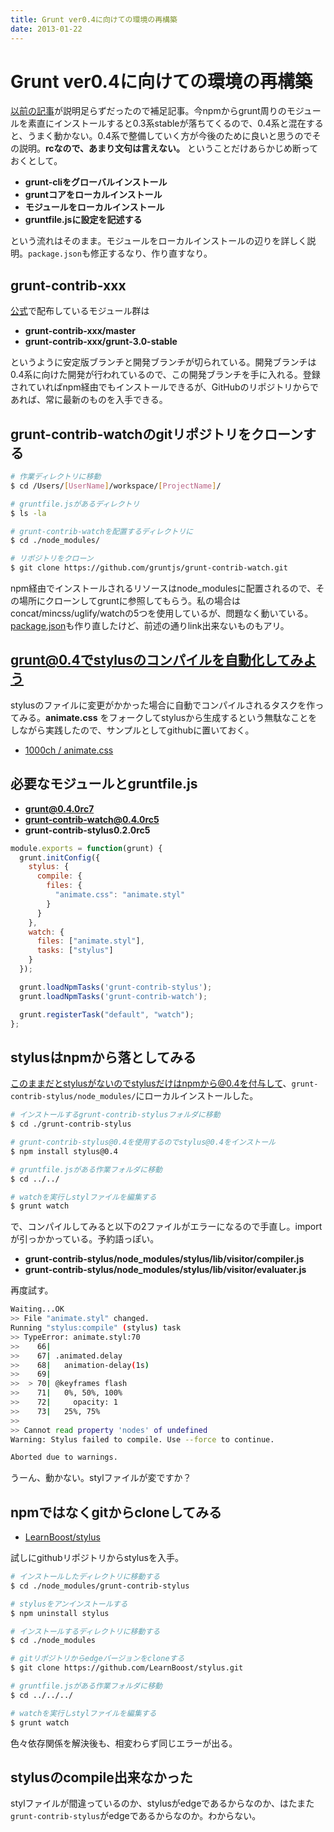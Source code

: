 ```yaml
---
title: Grunt ver0.4に向けての環境の再構築
date: 2013-01-22
---
```


# Grunt ver0.4に向けての環境の再構築

[以前の記事](/posts/2012/gruntjs-introduction.html)が説明足らずだったので補足記事。今npmからgrunt周りのモジュールを素直にインストールすると0.3系stableが落ちてくるので、0.4系と混在すると、うまく動かない。0.4系で整備していく方が今後のために良いと思うのでその説明。**rcなので、あまり文句は言えない。** ということだけあらかじめ断っておくとして。

- **grunt-cliをグローバルインストール**
- **gruntコアをローカルインストール**
- **モジュールをローカルインストール**
- **gruntfile.jsに設定を記述する**

という流れはそのまま。モジュールをローカルインストールの辺りを詳しく説明。`package.json`も修正するなり、作り直すなり。

## grunt-contrib-xxx

[公式](http://github.com/gruntjs)で配布しているモジュール群は

- **grunt-contrib-xxx/master**
- **grunt-contrib-xxx/grunt-3.0-stable**

というように安定版ブランチと開発ブランチが切られている。開発ブランチは0.4系に向けた開発が行われているので、この開発ブランチを手に入れる。登録されていればnpm経由でもインストールできるが、GitHubのリポジトリからであれば、常に最新のものを入手できる。

## grunt-contrib-watchのgitリポジトリをクローンする

```bash
# 作業ディレクトリに移動
$ cd /Users/[UserName]/workspace/[ProjectName]/

# gruntfile.jsがあるディレクトリ
$ ls -la

# grunt-contrib-watchを配置するディレクトリに
$ cd ./node_modules/

# リポジトリをクローン
$ git clone https://github.com/gruntjs/grunt-contrib-watch.git
```

npm経由でインストールされるリソースはnode_modulesに配置されるので、その場所にクローンしてgruntに参照してもらう。私の場合はconcat/mincss/uglify/watchの5つを使用しているが、問題なく動いている。[package.json](http://github.com/1000ch/playground/blob/master/package.json)も作り直したけど、前述の通りlink出来ないものもアリ。

## grunt@0.4でstylusのコンパイルを自動化してみよう

stylusのファイルに変更がかかった場合に自動でコンパイルされるタスクを作ってみる。**animate.css** をフォークしてstylusから生成するという無駄なことをしながら実践したので、サンプルとしてgithubに置いておく。

+ [1000ch / animate.css](http://github.com/1000ch/animate.css)

## 必要なモジュールとgruntfile.js

- **grunt@0.4.0rc7**
- **grunt-contrib-watch@0.4.0rc5**
- **grunt-contrib-stylus0.2.0rc5**

```js
module.exports = function(grunt) {
  grunt.initConfig({
    stylus: {
      compile: {
        files: {
          "animate.css": "animate.styl"
        }
      }
    },
    watch: {
      files: ["animate.styl"],
      tasks: ["stylus"]
    }
  });

  grunt.loadNpmTasks('grunt-contrib-stylus');
  grunt.loadNpmTasks('grunt-contrib-watch');

  grunt.registerTask("default", "watch");
};
```

## stylusはnpmから落としてみる

このままだとstylusがないのでstylusだけはnpmから@0.4を付与して、`grunt-contrib-stylus/node_modules/`にローカルインストールした。

```bash
# インストールするgrunt-contrib-stylusフォルダに移動
$ cd ./grunt-contrib-stylus

# grunt-contrib-stylus@0.4を使用するのでstylus@0.4をインストール
$ npm install stylus@0.4

# gruntfile.jsがある作業フォルダに移動
$ cd ../../

# watchを実行しstylファイルを編集する
$ grunt watch
```

で、コンパイルしてみると以下の2ファイルがエラーになるので手直し。importが引っかかっている。予約語っぽい。

- **grunt-contrib-stylus/node_modules/stylus/lib/visitor/compiler.js**
- **grunt-contrib-stylus/node_modules/stylus/lib/visitor/evaluater.js**

再度試す。

```bash
Waiting...OK
>> File "animate.styl" changed.
Running "stylus:compile" (stylus) task
>> TypeError: animate.styl:70
>>    66|
>>    67| .animated.delay
>>    68|   animation-delay(1s)
>>    69|
>>  > 70| @keyframes flash
>>    71|   0%, 50%, 100%
>>    72|     opacity: 1
>>    73|   25%, 75%
>>
>> Cannot read property 'nodes' of undefined
Warning: Stylus failed to compile. Use --force to continue.

Aborted due to warnings.
```

うーん、動かない。stylファイルが変ですか？

## npmではなくgitからcloneしてみる

- [LearnBoost/stylus](https://github.com/learnboost/stylus)

試しにgithubリポジトリからstylusを入手。

```bash
# インストールしたディレクトリに移動する
$ cd ./node_modules/grunt-contrib-stylus

# stylusをアンインストールする
$ npm uninstall stylus

# インストールするディレクトリに移動する
$ cd ./node_modules

# gitリポジトリからedgeバージョンをcloneする
$ git clone https://github.com/LearnBoost/stylus.git

# gruntfile.jsがある作業フォルダに移動
$ cd ../../../

# watchを実行しstylファイルを編集する
$ grunt watch
```

色々依存関係を解決後も、相変わらず同じエラーが出る。

## stylusのcompile出来なかった

stylファイルが間違っているのか、stylusがedgeであるからなのか、はたまた`grunt-contrib-stylus`がedgeであるからなのか。わからない。
